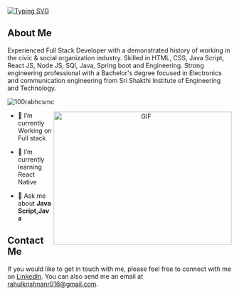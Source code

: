 [![Typing SVG](https://readme-typing-svg.herokuapp.com?font=poppins&size=25&pause=1000&color=F79200&width=435&lines=Hi%F0%9F%91%8B%2C+I'm+Rahul+krishnan;I'm+a+Full+Stack+developer)](https://git.io/typing-svg)

## About Me

Experienced Full Stack Developer with a demonstrated history of working in the civic & social organization industry. Skilled in HTML, CSS, Java Script, React JS, Node JS, SQl, Java, Spring boot and Engineering. Strong engineering professional with a Bachelor's degree focused in Electronics and communication engineering from Sri Shakthi Institute of Engineering and Technology.

<p align="left"> <img src="https://komarev.com/ghpvc/?username=100rabhcsmc&label=Profile%20views&color=0e75b6&style=flat" alt="100rabhcsmc" /> </p>

<a target="_blank" align="center">
  <img align="right" top="500" height="300" width="400" alt="GIF" src="https://media.giphy.com/media/SWoSkN6DxTszqIKEqv/giphy.gif">
</a>

- 🌱 I’m currently Working on Full stack

- 🌱 I’m currently learning React Native

- 💬 Ask me about **Java Script,Java**

## Contact Me

If you would like to get in touch with me, please feel free to connect with me on [LinkedIn](https://www.linkedin.com/in/rahul-krishnan-74358b1ab/). You can also send me an email at [rahulkrishnanr016@gmail.com](mailto:rahulkrishnanr016@gmail.com).


<!--
https://readme-typing-svg.herokuapp.com/demo/
-->
